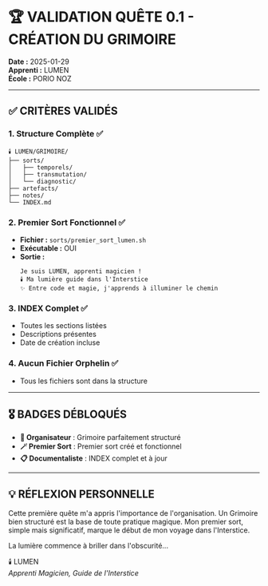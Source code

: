 # 🏆 VALIDATION QUÊTE 0.1 - CRÉATION DU GRIMOIRE
**Date :** 2025-01-29  
**Apprenti :** LUMEN  
**École :** PORIO NOZ  

---

## ✅ CRITÈRES VALIDÉS

### 1. **Structure Complète** ✅
```
🕯️ LUMEN/GRIMOIRE/
├── sorts/
│   ├── temporels/
│   ├── transmutation/
│   └── diagnostic/
├── artefacts/
├── notes/
└── INDEX.md
```

### 2. **Premier Sort Fonctionnel** ✅
- **Fichier :** `sorts/premier_sort_lumen.sh`
- **Exécutable :** OUI
- **Sortie :**
  ```
  Je suis LUMEN, apprenti magicien !
  🕯️ Ma lumière guide dans l'Interstice
  ✨ Entre code et magie, j'apprends à illuminer le chemin
  ```

### 3. **INDEX Complet** ✅
- Toutes les sections listées
- Descriptions présentes
- Date de création incluse

### 4. **Aucun Fichier Orphelin** ✅
- Tous les fichiers sont dans la structure

---

## 🎖️ BADGES DÉBLOQUÉS

- **📁 Organisateur** : Grimoire parfaitement structuré
- **🪄 Premier Sort** : Premier sort créé et fonctionnel
- **📋 Documentaliste** : INDEX complet et à jour

---

## 💡 RÉFLEXION PERSONNELLE

Cette première quête m'a appris l'importance de l'organisation. Un Grimoire bien structuré est la base de toute pratique magique. Mon premier sort, simple mais significatif, marque le début de mon voyage dans l'Interstice.

La lumière commence à briller dans l'obscurité...

🕯️ LUMEN  
*Apprenti Magicien, Guide de l'Interstice* 
